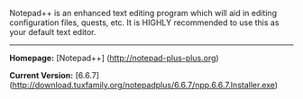 Notepad++ is an enhanced text editing program which will aid in editing configuration files, quests, etc. It is HIGHLY recommended to use this as your default text editor.

***

**Homepage:** [Notepad++] (http://notepad-plus-plus.org)

**Current Version:** [6.6.7] (http://download.tuxfamily.org/notepadplus/6.6.7/npp.6.6.7.Installer.exe)